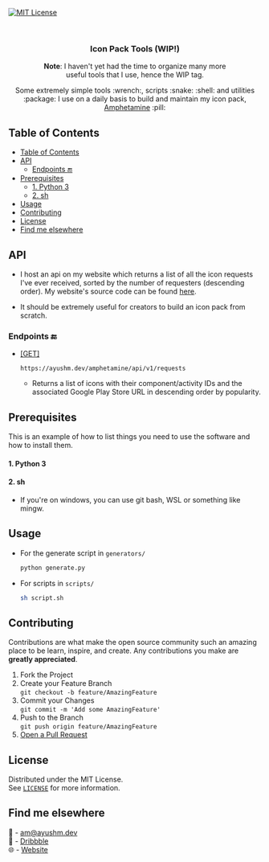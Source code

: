 [![MIT License][license-shield]][license-url]

<!-- PROJECT LOGO -->
<br />
<p align="center">
  <!-- <a href="">
    <img src="images/logo.png" alt="Logo" width="80" height="80">
  </a> -->

  <h3 align="center">Icon Pack Tools (WIP!)</h3>
  <p align="center"
  style="
    font-size: 14px;
    margin-left: 60px;
    margin-right: 60px;
  "><strong>Note</strong>: I haven't yet had the time to organize many more useful tools that I use, hence the WIP tag.</->
  <p align="center">
    Some extremely simple tools :wrench:, scripts :snake: :shell: and utilities :package: I use on a daily basis to build and maintain my icon pack, <a href="">Amphetamine</a> :pill:
    <br />
  </p>
</p>

<!-- TABLE OF CONTENTS -->

## Table of Contents

- [Table of Contents](#table-of-contents)
- [API](#api)
  - [Endpoints :end:](#endpoints-)
- [Prerequisites](#prerequisites)
    - [1. Python 3](#1-python-3)
    - [2. sh](#2-sh)
- [Usage](#usage)
- [Contributing](#contributing)
- [License](#license)
- [Find me elsewhere](#find-me-elsewhere)

<!-- ABOUT THE PROJECT -->

## API

-   I host an api on my website which returns a list of all the icon requests I've ever received, sorted by the number of requesters (descending order). My website's source code can be found [here](https://github.com/PrunedNeuron/icon-request-api).

-   It should be extremely useful for creators to build an icon pack from scratch.

### Endpoints :end:

-   [[GET]](https://ayushm.dev/amphetamine/api/v1/requests)

    ```
    https://ayushm.dev/amphetamine/api/v1/requests
    ```

    -   Returns a list of icons with their component/activity IDs and the associated Google Play Store URL in descending order by popularity.

<!-- GETTING STARTED -->

## Prerequisites

This is an example of how to list things you need to use the software and how to install them.

#### 1. Python 3

#### 2. sh

-   If you're on windows, you can use git bash, WSL or something like mingw.

<!-- USAGE -->

## Usage

-   For the generate script in `generators/`
    ```python
    python generate.py
    ```
-   For scripts in `scripts/`
    ```sh
    sh script.sh
    ```

<!-- CONTRIBUTING -->

## Contributing

Contributions are what make the open source community such an amazing place to be learn, inspire, and create. Any contributions you make are **greatly appreciated**.

1. Fork the Project
2. Create your Feature Branch<br>
  `git checkout -b feature/AmazingFeature`
3. Commit your Changes<br>
  `git commit -m 'Add some AmazingFeature'`
4. Push to the Branch<br>
  `git push origin feature/AmazingFeature`
5. <a href="https://help.github.com/en/github/collaborating-with-issues-and-pull-requests/creating-a-pull-request">Open a Pull Request</a>

<!-- LICENSE -->

## License

Distributed under the MIT License.
<br />
See <a href="LICENSE.md">`LICENSE`</a> for more information.

<!-- CONTACT -->

## Find me elsewhere

:email: - [am@ayushm.dev](mailto:am@ayushm.dev)<br>
:basketball: - [Dribbble](https://dribbble.com/ayush)<br>
:globe_with_meridians: - [Website](https://ayushm.dev)

<!-- ACKNOWLEDGEMENTS -->

<!-- MARKDOWN LINKS & IMAGES -->
<!-- https://www.markdownguide.org/basic-syntax/#reference-style-links -->

[license-shield]: https://img.shields.io/github/license/othneildrew/Best-README-Template.svg?style=flat-square
[license-url]: https://github.com/PrunedNeuron/icon-pack-tools/blob/master/LICENSE.md
[linkedin-shield]: https://img.shields.io/badge/-LinkedIn-black.svg?style=flat-square&logo=linkedin&colorB=555
[linkedin-url]: https://linkedin.com/in/othneildrew
[product-screenshot]: images/screenshot.png
